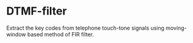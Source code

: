 # DTMF-filter
Extract the key codes from telephone touch-tone signals using moving-window based method of FIR filter.
